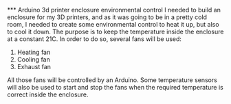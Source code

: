 *** Arduino 3d printer enclosure environmental control
I needed to build an enclosure for my 3D printers, and as it was going to be in a pretty cold room,
I needed to create some environmental control to heat it up, but also to cool it down.
The purpose is to keep the temperature inside the enclosure at a constant 21C.
In order to do so, several fans will be used:
1. Heating fan
2. Cooling fan
3. Exhaust fan

All those fans will be controlled by an Arduino.
Some temperature sensors will also be used to start and stop the fans when the required temperature
is correct inside the enclosure. 